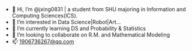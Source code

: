 - 👋 Hi, I’m @jxing0831 | a student from SHU majoring in Information and Computing Sciences(ICS).
- 👀 I’m interested in Data Science|Robot|Art...
- 🌱 I’m currently learning DS and Probability & Statistics
- 💞️ I’m looking to collaborate on R.M. and Mathematical Modeling
- 📫 1906736267@qq.com



